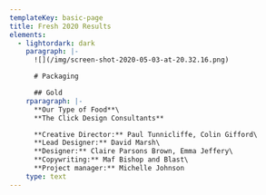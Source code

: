 ```yaml
---
templateKey: basic-page
title: Fresh 2020 Results
elements:
  - lightordark: dark
    paragraph: |-
      ![](/img/screen-shot-2020-05-03-at-20.32.16.png)

      # Packaging

      ## Gold
    rparagraph: |-
      **Our Type of Food**\
      **The Click Design Consultants**

      **Creative Director:** Paul Tunnicliffe, Colin Gifford\
      **Lead Designer:** David Marsh\
      **Designer:** Claire Parsons Brown, Emma Jeffery\
      **Copywriting:** Maf Bishop and Blast\
      **Project manager:** Michelle Johnson
    type: text
---
```


